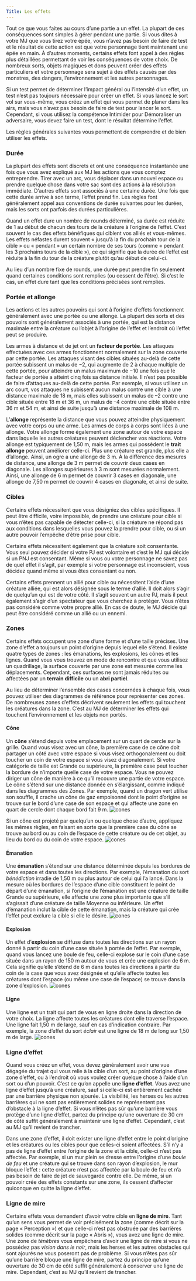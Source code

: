 ```yaml
---
Title: Les effets
---
```

Tout ce que vous faites au cours d’une partie a un effet. La plupart de ces conséquences sont simples à gérer pendant une partie. Si vous dites à votre MJ que vous tirez votre épée, vous n’avez pas besoin de faire de test et le résultat de cette action est que votre personnage tient maintenant une épée en main. À d’autres moments, certains effets font appel à des règles plus détaillées permettant de voir les conséquences de votre choix. De nombreux sorts, objets magiques et dons peuvent créer des effets particuliers et votre personnage sera sujet à des effets causés par des monstres, des dangers, l’environnement et les autres personnages.

Si un test permet de déterminer l’impact général ou l’intensité d’un effet, un test n’est pas toujours nécessaire pour créer un effet. Si vous lancez le sort vol sur vous-même, vous créez un effet qui vous permet de planer dans les airs, mais vous n’avez pas besoin de faire de test pour lancer le sort. Cependant, si vous utilisez la compétence Intimider pour Démoraliser un adversaire, vous devez faire un test, dont le 
résultat détermine l’effet.

Les règles générales suivantes vous permettent de comprendre et de bien utiliser les effets.

### Durée
La plupart des effets sont discrets et ont une conséquence instantanée une fois que vous avez expliqué aux MJ les actions que vous comptez entreprendre. Tirer avec un arc, vous déplacer dans un nouvel espace ou prendre quelque chose dans votre sac sont des actions à la résolution immédiate. D’autres effets sont associés à une certaine durée. Une fois que cette durée arrive à son terme, l’effet prend fin. Les règles font généralement appel aux conventions de durée suivantes pour les durées, mais les sorts ont parfois des durées particulières.

Quand un effet dure un nombre de rounds déterminé, sa durée est réduite de 1 au début de chacun des tours de la créature à l’origine de l’effet. C’est souvent le cas des effets bénéfiques qui ciblent vos alliés et vous-mêmes. Les effets néfastes durent souvent « jusqu’à la fin du prochain tour de la cible » ou « pendant » un certain nombre de ses tours (comme « pendant les 3 prochains tours de la cible »), ce qui signifie que la durée de l’effet est réduite à la fin du tour de la créature plutôt qu’au début de celui-ci.

Au lieu d’un nombre fixe de rounds, une durée peut prendre fin seulement quand certaines conditions sont remplies (ou cessent de l’être). Si c’est le cas, un effet dure tant que les conditions précisées sont remplies.

### Portée et allonge
Les actions et les autres pouvoirs qui sont à l’origine d’effets fonctionnent généralement avec une portée ou une allonge. La plupart des sorts et des pouvoirs sont généralement associés à une portée, qui est la distance maximale entre la créature ou l’objet à l’origine de l’effet et l’endroit où l’effet peut se produire.

Les armes à distance et de jet ont un **facteur de portée**. Les attaques effectuées avec ces armes fonctionnent normalement sur la zone couverte par cette portée. Les attaques visant des cibles situées au-delà de cette portée subissent un malus de −2, qui augmente de 2 à chaque multiple de cette portée, pour atteindre un malus maximum de −10 une fois que le facteur de portée a atteint cinq fois sa distance initiale. Il n’est pas possible de faire d’attaques au-delà de cette portée. Par exemple, si vous utilisez un arc court, vos attaques ne subissent aucun malus contre une cible à une distance maximale de 18 m, mais elles subissent un malus de –2 contre une cible située entre 18 m et 36 m, un malus de –4 contre une cible située entre 36 m et 54 m, et ainsi de suite jusqu’à une distance maximale de 108 m.

L’**allonge** représente la distance que vous pouvez atteindre physiquement avec votre corps ou une arme. Les armes de corps à corps sont liées à une allonge. Votre allonge forme également une zone autour de votre espace dans laquelle les autres créatures peuvent déclencher vos réactions. Votre allonge est typiquement de 1,50 m, mais les armes qui possèdent le **trait allonge** peuvent améliorer celle-ci. Plus une créature est grande, plus elle a d’allonge. Ainsi, un ogre a une allonge de 3 m. À la différence des mesures de distance, une allonge de 3 m permet de couvrir deux cases en diagonale. Les allonges supérieures à 3 m sont mesurées normalement. Ainsi, une allonge de 6 m permet de couvrir 3 cases en diagonale, une allonge de 7,50 m permet de couvrir 4 cases en diagonale, et ainsi de suite.

### Cibles
Certains effets nécessitent que vous désigniez des cibles spécifiques. Il peut être difficile, voire impossible, de prendre une créature pour cible si vous n’êtes pas capable de détecter celle-ci, si la créature ne répond pas aux conditions dans lesquelles vous pouvez la prendre pour cible, ou si un autre pouvoir l’empêche d’être prise pour cible.

Certains effets nécessitent également que la créature soit consentante. Vous seul pouvez décider si votre PJ est volontaire et c’est le MJ qui décide si un PNJ est consentant. Même si vous ou votre personnage ne savez pas de quel effet il s’agit, par exemple si votre personnage est inconscient, vous décidez quand même si vous êtes consentant ou non.

Certains effets prennent un allié pour cible ou nécessitent l’aide d’une créature alliée, qui est alors désignée sous le terme d’allié. Il doit alors s’agir de quelqu’un qui est de votre côté. Il s’agit souvent un autre PJ, mais il peut également s’agir d’un spectateur que vous cherchez à protéger. Vous n’êtes pas considéré comme votre propre allié. En cas de doute, le MJ décide qui peut être considéré comme un allié ou un ennemi.

### Zones
Certains effets occupent une zone d’une forme et d’une taille précises. Une zone d’effet a toujours un point d’origine depuis lequel elle s’étend. Il existe quatre types de zones : les émanations, les explosions, les cônes et les lignes. Quand vous vous trouvez en mode de rencontre et que vous utilisez un quadrillage, la surface couverte par une zone est mesurée comme les déplacements. Cependant, ces surfaces ne sont jamais réduites ou affectées par un **terrain difficile** ou un **abri partiel**. 

Au lieu de déterminer l’ensemble des cases concernées à chaque fois, vous pouvez utiliser des diagrammes de référence pour représenter ces zones. De nombreuses zones d’effets décrivent seulement les effets qui touchent les créatures dans la zone. C’est au MJ de déterminer les effets qui touchent l’environnement et les objets non portés.

#### Cône
Un **cône** s’étend depuis votre emplacement sur un quart de cercle sur la grille. Quand vous visez avec un cône, la première case de ce cône doit partager un côté avec votre espace si vous visez orthogonalement ou doit toucher un coin de votre espace si vous visez diagonalement. Si votre catégorie de taille est Grande ou supérieure, la première case peut toucher la bordure de n’importe quelle case de votre espace. Vous ne pouvez diriger un cône de manière à ce qu’il recouvre une partie de votre espace. Le cône s’étend sur une distance donnée en s’élargissant, comme indiqué dans les diagrammes des Zones. Par exemple, quand un dragon vert utilise son souffle, il crache un cône de gaz empoisonné dont le point d’origine se trouve sur le bord d’une case de son espace et qui affecte une zone en quart de cercle dont chaque bord fait 9 m.
![cones](/images/Pathfinder/wiki/PRPG/cones.jpg)

Si un cône est projeté par quelqu’un ou quelque chose d’autre, appliquez les mêmes règles, en faisant en sorte que la première case du cône se trouve au bord ou au coin de l’espace de cette créature ou de cet objet, au lieu du bord ou du coin de votre espace.
![cones](/images/Pathfinder/wiki/PRPG/cones_18m.jpg)

#### Émanation
Une **émanation** s’étend sur une distance déterminée depuis les bordures de votre espace et dans toutes les directions. Par exemple, l’émanation du sort *bénédiction* irradie de 1,50 m ou plus autour de celui qui l’a lancé. Dans la mesure où les bordures de l’espace d’une cible constituent le point de départ d’une émanation, si l’origine de l’émanation est une créature de taille Grande ou supérieure, elle affecte une zone plus importante que s’il s’agissait d’une créature de taille Moyenne ou inférieure. Un effet d’émanation inclut la cible de cette émanation, mais la créature qui crée l’effet peut exclure la cible si elle le désire.
![cones](/images/Pathfinder/wiki/PRPG/emanations.jpg)

#### Explosion
Un effet d’**explosion** se diffuse dans toutes les directions sur un rayon donné à partir du coin d’une case située à portée de l’effet. Par exemple, quand vous lancez une boule de feu, celle-ci explose sur le coin d’une case située dans un rayon de 150 m autour de vous et crée une explosion de 6 m. Cela signifie qu’elle s’étend de 6 m dans toutes les directions à partir du coin de la case que vous avez désignée et qu’elle affecte 
toutes les créatures dont l’espace (ou même une case de l’espace) se trouve dans la zone d’explosion.
![cones](/images/Pathfinder/wiki/PRPG/explosions.jpg)

#### Ligne
Une ligne est un trait qui part de vous en ligne droite dans la direction de votre choix. La ligne affecte toutes les créatures dont elle traverse l’espace. Une ligne fait 1,50 m de large, sauf 
en cas d’indication contraire. Par exemple, la zone d’effet du sort *éclair* est une ligne de 18 m de long sur 1,50 m de large.
![cones](/images/Pathfinder/wiki/PRPG/lignes.jpg)

### Ligne d’effet
Quand vous créez un effet, vous devez généralement avoir une vue dégagée du trajet qui vous relie à la cible d’un sort, au point d’origine d’une zone d’effet, ou à l’endroit où vous voulez créer quelque chose à l’aide d’un sort ou d’un pouvoir. C’est ce qu’on appelle une **ligne d’effet**. Vous avez une ligne d’effet jusqu’à une créature, sauf si celle-ci est entièrement cachée par une barrière physique non ajourée. La visibilité, les herses ou les autres barrières qui ne sont pas entièrement solides ne représentent pas d’obstacle à la ligne d’effet. Si vous n’êtes pas sûr qu’une barrière vous protège d’une ligne d’effet, partez du principe qu’une ouverture de 30 cm de côté suffit généralement à maintenir une ligne d’effet. Cependant, c’est au MJ qu’il revient de trancher.

Dans une zone d’effet, il doit exister une ligne d’effet entre le point d’origine et les créatures ou les cibles pour que celles-ci soient affectées. S’il n’y a pas de ligne d’effet entre l’origine de la zone et la cible, celle-ci n’est pas affectée. Par exemple, si un mur plein se dresse entre l’origine d’une *boule de feu* et une créature qui se trouve dans son rayon d’explosion, le mur bloque l’effet : cette créature n’est pas affectée par la boule de feu et n’a pas besoin de faire de jet de sauvegarde contre elle. De même, si un pouvoir crée des effets constants sur une zone, ils cessent d’affecter quiconque en quitte la ligne d’effet.

### Ligne de mire
Certains effets vous demandent d’avoir votre cible en **ligne de mire**. Tant qu’un sens vous permet de voir précisément la zone (comme décrit sur la page « Perception ») et que celle-ci n’est pas obstruée par des barrières solides (comme décrit sur la page « Abris »), vous avez une ligne de mire. Une zone de *ténèbres* vous empêchera d’avoir une ligne de mire si vous ne possédez pas *vision dans le noir*, mais les herses et les autres obstacles qui sont ajourés ne vous poseront pas de problème. Si vous n’êtes pas sûr qu’une barrière bloque une ligne de mire, partez du principe qu’une ouverture de 30 cm de côté suffit généralement à conserver une ligne de mire. Cependant, c’est au MJ qu’il revient de trancher.